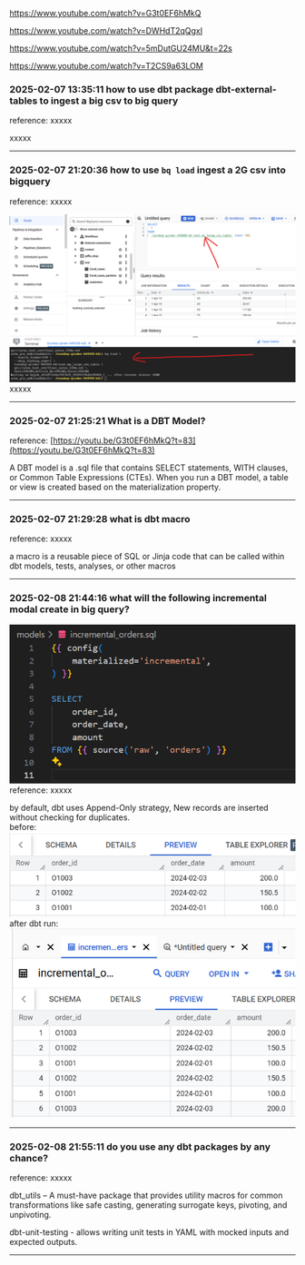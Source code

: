 https://www.youtube.com/watch?v=G3t0EF6hMkQ

https://www.youtube.com/watch?v=DWHdT2qQgxI

https://www.youtube.com/watch?v=5mDutGU24MU&t=22s

https://www.youtube.com/watch?v=T2CS9a63LOM

### 2025-02-07 13:35:11 how to use dbt package dbt-external-tables to ingest a big csv to big query
reference: xxxxx

xxxxx
_______________________________________________________________
### 2025-02-07 21:20:36 how to use `bq load` ingest a 2G csv into bigquery
reference: xxxxx

![alt text](image-2.png)
xxxxx
_______________________________________________________________
### 2025-02-07 21:25:21 What is a DBT Model?
reference: [https://youtu.be/G3t0EF6hMkQ?t=83](https://youtu.be/G3t0EF6hMkQ?t=83)

A DBT model is a .sql file that contains SELECT statements, WITH clauses, or Common Table Expressions (CTEs). When you run a DBT model, a table or view is created based on the materialization property.
_______________________________________________________________
### 2025-02-07 21:29:28 what is dbt macro
reference: xxxxx

 a macro is a reusable piece of SQL or Jinja code that can be called within dbt models, tests, analyses, or other macros
_______________________________________________________________
### 2025-02-08 21:44:16 what will the following incremental modal create in big query?
![alt text](image-3.png)
reference: xxxxx

by default, dbt uses Append-Only strategy, New records are inserted without checking for duplicates.   
before:  
![alt text](image-4.png) 
after dbt run:  
![alt text](image-5.png)
_______________________________________________________________
### 2025-02-08 21:55:11 do you use any dbt packages by any chance?
reference: xxxxx

dbt_utils – A must-have package that provides utility macros for common transformations like safe casting, generating surrogate keys, pivoting, and unpivoting.

dbt-unit-testing - allows writing unit tests in YAML with mocked inputs and expected outputs.
_______________________________________________________________

